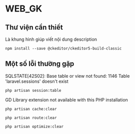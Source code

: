 # WEB_GK
## Thư viện cần thiết
Là khung hình giúp viết nội dung description 
```
npm install --save @ckeditor/ckeditor5-build-classic
```

## Một số lỗi thường gặp
SQLSTATE[42S02]: Base table or view not found: 1146 Table 'laravel.sessions' doesn't exist
```
php artisan session:table
```
GD Library extension not available with this PHP installation
```
php artisan cache:clear
```
```
php artisan route:clear
```
```
php artisan optimize:clear
```
